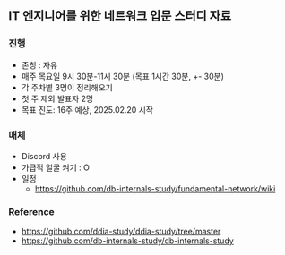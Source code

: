 ## IT 엔지니어를 위한 네트워크 입문 스터디 자료
### 진행
- 존칭 : 자유
- 매주 목요일 9시 30분-11시 30분 (목표 1시간 30분, +- 30분)
- 각 주차별 3명이 정리해오기
- 첫 주 제외 발표자 2명
- 목표 진도: 16주 예상, 2025.02.20 시작

### 매체
- Discord 사용
- 가급적 얼굴 켜기 : O
- 일정
  - https://github.com/db-internals-study/fundamental-network/wiki

### Reference
- https://github.com/ddia-study/ddia-study/tree/master
- https://github.com/db-internals-study/db-internals-study

